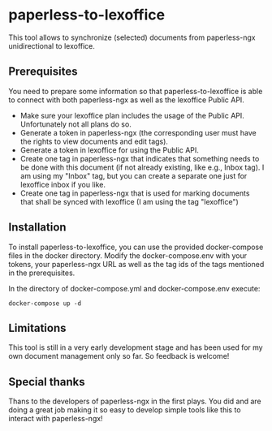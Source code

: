 # paperless-to-lexoffice

This tool allows to synchronize (selected) documents from paperless-ngx unidirectional to lexoffice.

## Prerequisites

You need to prepare some information so that paperless-to-lexoffice is able to connect with both paperless-ngx as well as the lexoffice Public API.

- Make sure your lexoffice plan includes the usage of the Public API. Unfortunately not all plans do so.
- Generate a token in paperless-ngx (the corresponding user must have the rights to view documents and edit tags).
- Generate a token in lexoffice for using the Public API.
- Create one tag in paperless-ngx that indicates that something needs to be done with this document (if not already existing, like e.g., Inbox tag). I am using my "Inbox" tag, but you can create a separate one just for lexoffice inbox if you like.
- Create one tag in paperless-ngx that is used for marking documents that shall be synced with lexoffice (I am using the tag "lexoffice")

## Installation

To install paperless-to-lexoffice, you can use the provided docker-compose files in the docker directory.
Modify the docker-compose.env with your tokens, your paperless-ngx URL as well as the tag ids of the tags mentioned in the prerequisites.

In the directory of docker-compose.yml and docker-compose.env execute:
```
docker-compose up -d
```

## Limitations
This tool is still in a very early development stage and has been used for my own document management only so far.
So feedback is welcome!

## Special thanks
Thans to the developers of paperless-ngx in the first plays. You did and are doing a great job making it so easy to develop simple tools like this to interact with paperless-ngx!